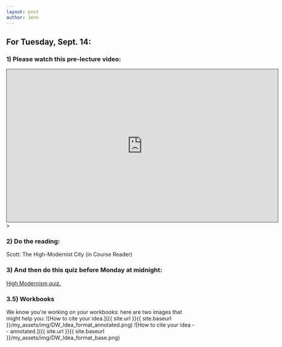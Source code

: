 ```yaml
--- 
layout: post
author: Jenn
---
```


## For Tuesday, Sept. 14:
### 1) Please watch this pre-lecture video:
<iframe src="https://cornell.hosted.panopto.com/Panopto/Pages/Embed.aspx?id=bb13f6fc-275b-4bfe-97d9-acd301121730&autoplay=false&offerviewer=true&showtitle=true&showbrand=false&captions=true&interactivity=all" height="405" width="720" style="border: 1px solid #464646;" allowfullscreen allow="autoplay"></iframe>>

### 2) Do the reading:
Scott: The High-Modernist City (in Course Reader)

### 3) And then do this quiz before Monday at midnight:
[High Modernism quiz.](https://canvas.cornell.edu/courses/33335/quizzes/63203/take)

### 3.5) Workbooks
We know you're working on your workbooks: here are two images that might help you:
![How to cite your idea.]({{ site.url }}{{ site.baseurl }}/my_assets/img/DW_Idea_format_annotated.png)
![How to cite your idea -- annotated.]({{ site.url }}{{ site.baseurl }}/my_assets/img/DW_Idea_format_base.png)
